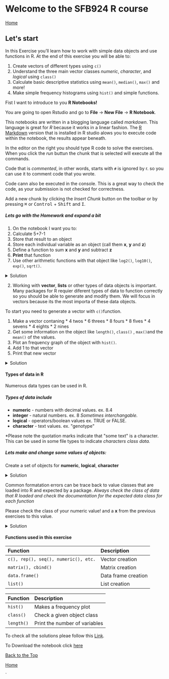 # Welcome to the SFB924 R course

[Home](https://alexpmagalhaes.github.io/SFB924-R-course/index)

## Let's start

In this Exercise you’ll learn how to work with simple data objects and use functions in R.
At the end of this exercise you will be able to:

1. Create vectors of different types using `c()`
2. Understand the three main vector classes _numeric_, _character_, and _logical_ using `class()`
3. Calculate basic descriptive statistics using `mean()`, `median()`, `max()` and more!
4. Make simple frequency histograms using `hist()` and simple functions.


Fist I want to introduce to you **R Notebooks!**

You are going to open Rstudio and go to **File** -> **New File** -> **R Notebook**.

This notebooks are written in a blogging language called _markdown_.
This language is great for *R* because it works in a linear fashion. The [R Markdown](http://rmarkdown.rstudio.com) version that is installed in R studio alows you to execute code within the notebook, the results appear beneath.

In the editor on the right you should type R code to solve the exercises.
When you click the *run* buttun the chunk that is selected will execute all the commands.

Code that is *commented*, in other words, starts with `#` is ignored by r. so you can use it to comment code that you wrote.

Code cann also be executed in the console. This is a great way to check the code, as your submission is not checked for correctness.

Add a new chunk by clicking the *Insert Chunk* button on the toolbar or by pressing <kbd>&#8984;</kbd> or <kbd>Control</kbd> + <kbd>Shift</kbd> and <kbd>I</kbd>.


##### Lets go with the Homework and expand a bit

1. On the notebook I want you to:
  1. Calculate 5+7-1
  2. Store that result to an object
  3. Store each individual variable as an object (call them **x**, **y** and **z**)
  4. Define a function to sum **x** and **y** and subtract **z**
  5. **Print** that function
  6. Use other arithmetic functions with that object like  `log2()`, `log10()`, `exp()`, `sqrt()`.

  <details><summary>Solution</summary>
  <p>

  ```r
  5+7-1

  rs <- 5+7-1

  x <- 5
  y <- 7
  z <- 1

  fm = x+y-z

  fm

  log2(fm)
  log10(fm)
  exp(fm)
  sqrt(fm)
  ```

  </p>
  </details>

2. Working with **vector**, **lists** or other types of data objects is important.
Many packages for R requier diferent types of data to function correctly so you should be able to generate and modify them. We will focus in vectors because its the most importa of these data objects.

To start you need to generate a vector with `c()`function.

  1. Make a vector contaning
    * 4 twos
    * 6 threes
    * 8 fours
    * 8 fives
    * 4 sevens
    * 4 eights
    * 2 nines
  2. Get some information on the object like `length()`, `class()` , `max()`and the `mean()` of the values.
  3. Plot an frequency graph of the object with `hist()`.
  4. Add 1 to that vector
  5. Print that new vector

  <details><summary>Solution</summary>
  <p>

  ```r
  vc <- c(2,2,2,2,3,3,3,4,4,4,4,4,4,4,4,5,5,5,5,5,5,5,5,7,7,7,7,8,8,8,8,9,9)

  length(vc)
  class(vc)
  max(vc)
  mean(vc)

  hist(vc)

  newvc <- vc + 1

  newvc
  ```

  </p>
  </details>

#### Types of data in R


Numerous data types can be used in R.

##### Types of data include

- **numeric** - numbers with decimal values. ex. 8.4
- **integer** - natural numbers. ex. 8 *Sometimes interchangable.*
- **logical** - operators/boolean values ex. TRUE or FALSE.
- **character** - text values. ex. "genotype"

*Please note the quotation marks indicate that "some text" is a character. This can be used in some file types to indicate **characters* class data.*

##### Lets make and change some values of objects:

Create a set of objects for **numeric**, **logical**, **character**

<details><summary>Solution</summary>
<p>

```r
nvalue <- 1523

cvalue <- "genotype"

lvalue <- TRUE
```

</p>
</details>

Common formatation errors can be trace back to value classes that are loaded into R and expected by a package. *Always check the class of data that R loaded and check the documentation for the expected data class for each function*

Please check the class of your numeric value! and a **x** from the previous exercises to this value.


<details><summary>Solution</summary>
<p>

```r
class(nvalue)

nvalue + x
```

</p>
</details>

#### Functions used in this exercise

| Function| Description|
|:------|:--------|
|     `c(), rep(), seq(), numeric(), etc.`| Vector creation|
|     `matrix(), cbind()`| Matrix creation|
|     `data.frame()`| Data frame creation|
| `list()`| List creation |

| Function| Description|
|:------|:--------|
| `hist()`| Makes a frequency plot|
|`class()`|Check a given object class|
|`length()`| Print the number of variables|



To check all the solutions pleae follow this [Link](http://rpubs.com/alexpmagalhaes/Exercise1).

To Download the notebook click [here](https://alexpmagalhaes.github.io/SFB924-R-course/Materials/Scripts/Exercise1.Rmd)

[Back to the Top](#welcome-to-the-sfb924-r-course)

[Home](https://alexpmagalhaes.github.io/SFB924-R-course/index)




`
